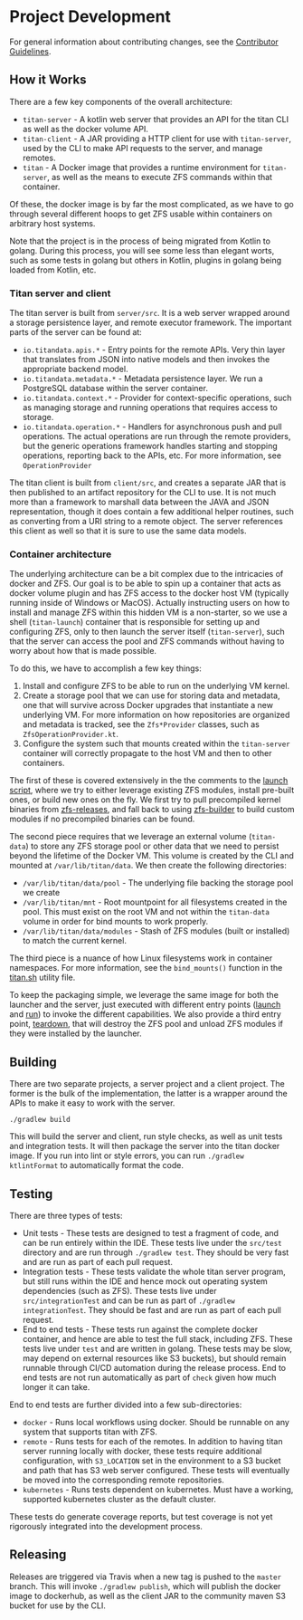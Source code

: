 # Project Development

For general information about contributing changes, see the
[Contributor Guidelines](https://github.com/titan-data/.github/blob/master/CONTRIBUTING.md).

## How it Works

There are a few key components of the overall architecture:

  * `titan-server` - A kotlin web server that provides an API for the titan CLI as well as the 
     docker volume API.
  * `titan-client` - A JAR providing a HTTP client for use with `titan-server`, used by the CLI to
     make API requests to the server, and manage remotes.
  * `titan` - A Docker image that provides a runtime environment for `titan-server`, as well as
     the means to execute ZFS commands within that container.
      
Of these, the docker image is by far the most complicated, as we have to go through several
different hoops to get ZFS usable within containers on arbitrary host systems.

Note that the project is in the process of being migrated from Kotlin to golang. During this
process, you will see some less than elegant worts, such as some tests in golang but others
in Kotlin, plugins in golang being loaded from Kotlin, etc.

### Titan server and client

The titan server is built from `server/src`. It is a web server wrapped around a storage
persistence layer, and remote executor framework. The important parts of the server can be
found at:

  * `io.titandata.apis.*` - Entry points for the remote APIs. Very thin layer that translates
    from JSON into native models and then invokes the appropriate backend model.
  * `io.titandata.metadata.*` - Metadata persistence layer. We run a PostgreSQL database within
    the server container.
  * `io.titandata.context.*` - Provider for context-specific operations, such as managing storage
    and running operations that requires access to storage.
  * `io.titandata.operation.*` - Handlers for asynchronous push and pull operations. The actual
    operations are run through the remote providers, but the generic operations framework handles
    starting and stopping operations, reporting back to the APIs, etc. For more information,
    see `OperationProvider`
  
The titan client is built from `client/src`, and creates a separate JAR that is then published
to an artifact repository for the CLI to use. It is not much more than a framework to marshall
data between the JAVA and JSON representation, though it does contain a few additional helper
routines, such as converting from a URI string to a remote object. The server references this
client as well so that it is sure to use the same data models.

### Container architecture

The underlying architecture can be a bit complex due to the intricacies of docker and ZFS. Our goal is
to be able to spin up a container that acts as docker volume plugin and has ZFS access to the docker host
VM (typically running inside of Windows or MacOS). Actually instructing users on how to install and
manage ZFS within this hidden VM is a non-starter, so we use a shell (`titan-launch`) container that
is responsible for setting up and configuring ZFS, only to then launch the server itself
(`titan-server`), such that the server can access the pool and ZFS commands without having to worry
about how that is made possible.

To do this, we have to accomplish a few key things:

  1. Install and configure ZFS to be able to run on the underlying VM kernel.
  2. Create a storage pool that we can use for storing data and metadata, one that will survive
     across Docker upgrades that instantiate a new underlying VM. For more information on how repositories are
     organized and metadata is tracked, see the `Zfs*Provider` classes, such as `ZfsOperationProvider.kt`.
  3. Configure the system such that mounts created within the `titan-server` container will
     correctly propagate to the host VM and then to other containers.
    
The first of these is covered extensively in the the comments to the
[launch script](server/src/scripts/launch), where we try to either leverage existing ZFS modules,
install pre-built ones, or build new ones on the fly. We first try to pull precompiled kernel binaries from
[zfs-releases](https://github.com/titan-data/zfs-releases), and fall back to using
[zfs-builder](https://github.com/titan-data/zfs-builder) to build custom modules if no
precompiled binaries can be found.

The second piece requires that we leverage an external volume (`titan-data`) to store any ZFS
storage pool or other data that we need to persist beyond the lifetime of the Docker VM. This
volume is created by the CLI and mounted at `/var/lib/titan/data`. We then create the following
directories:

   * `/var/lib/titan/data/pool` - The underlying file backing the storage pool we create
   * `/var/lib/titan/mnt` - Root mountpoint for all filesystems created in the pool. This must
     exist on the root VM and not within the `titan-data` volume in order for bind mounts to 
     work properly.
   * `/var/lib/titan/data/modules` - Stash of ZFS modules (built or installed) to match the current
     kernel.

The third piece is a nuance of how Linux filesystems work in container namespaces. For more
information, see the `bind_mounts()` function in the [titan.sh](server/src/scripts/titan.sh)
utility file.

To keep the packaging simple, we leverage the same image for both the launcher and the server,
just executed with different entry points ([launch](server/src/scripts/launch)
and [run](server/src/scripts/run)) to invoke the different capabilities. We also provide a third
entry point, [teardown](server/src/scripts/teardown), that will destroy the ZFS pool and unload
ZFS modules if they were installed by the launcher.


## Building

There are two separate projects, a server project and a client project. The former is the bulk of
the implementation, the latter is a wrapper around the APIs to make it easy to work with the
server.

```
./gradlew build
```

This will build the server and client, run style checks, as well as unit tests and integration tests. It will
then package the server into the titan docker image. If you run into lint or style errors, you can run
`./gradlew ktlintFormat` to automatically format the code.


## Testing

There are three types of tests:

  * Unit tests - These tests are designed to test a fragment of code, and can be run entirely within the IDE. These
    tests live under the `src/test` directory and are run through `./gradlew test`. They should be very fast and
    are run as part of each pull request.
  * Integration tests - These tests validate the whole titan server program, but still runs within the IDE and
    hence mock out operating system dependencies (such as ZFS). These tests live under `src/integrationTest` and
    can be run as part of `./gradlew integrationTest`. They should be fast and are run as part of each pull
    request.
  * End to end tests - These tests run against the complete docker container, and hence are able to test the full
    stack, including ZFS. These tests live under `test` and are written in golang. These tests may be slow,
    may depend on external resources like S3 buckets), but should remain runnable through CI/CD automation during the
    release process. End to end tests are not run automatically as part of `check` given how much longer it
    can take.
    
 End to end tests are further divided into a few sub-directories:
 
  * `docker` - Runs local workflows using docker. Should be runnable on any system that supports titan with ZFS.
  * `remote` - Runs tests for each of the remotes. In addition to having titan server running locally with docker,
    these tests require additional configuration, with `S3_LOCATION` set in the environment to a S3 bucket and path
    that has S3 web server configured. These tests will eventually be moved into the corresponding remote repositories.
  * `kubernetes` - Runs tests dependent on kubernetes. Must have a working, supported kubernetes cluster as the
    default cluster.

These tests do generate coverage reports, but test coverage is not yet rigorously integrated into the development
process.

## Releasing

Releases are triggered via Travis when a new tag is pushed to the `master` branch. This will invoke `./gradlew publish`, 
which will publish the docker image to dockerhub, as well as the client JAR to the community maven S3 bucket for
use by the CLI.

